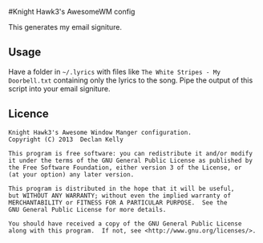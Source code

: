 #Knight Hawk3's AwesomeWM config

This generates my email signiture.

## Usage

Have a folder in `~/.lyrics` with files like `The White Stripes - My Doorbell.txt` containing only the lyrics to the song. Pipe the output of this script into your email signiture.

## Licence
    Knight Hawk3's Awesome Window Manger configuration.
    Copyright (C) 2013  Declan Kelly

    This program is free software: you can redistribute it and/or modify
    it under the terms of the GNU General Public License as published by
    the Free Software Foundation, either version 3 of the License, or
    (at your option) any later version.

    This program is distributed in the hope that it will be useful,
    but WITHOUT ANY WARRANTY; without even the implied warranty of
    MERCHANTABILITY or FITNESS FOR A PARTICULAR PURPOSE.  See the
    GNU General Public License for more details.

    You should have received a copy of the GNU General Public License
    along with this program.  If not, see <http://www.gnu.org/licenses/>.
